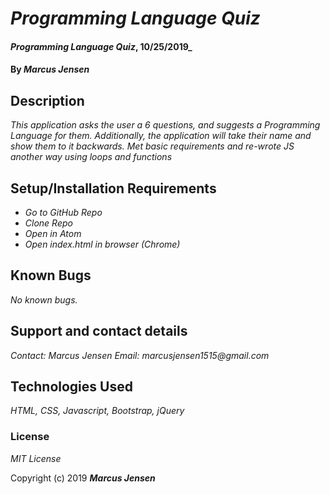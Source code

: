 # _Programming Language Quiz_

#### _Programming Language Quiz_, 10/25/2019_

#### By _**Marcus Jensen**_

## Description

_This application asks the user a 6 questions, and suggests a Programming Language for them. Additionally, the application will take their name and show them to it backwards. Met basic requirements and re-wrote JS another way using loops and functions_

## Setup/Installation Requirements

* _Go to GitHub Repo_
* _Clone Repo_
* _Open in Atom_
* _Open index.html in browser (Chrome)_



## Known Bugs

_No known bugs._

## Support and contact details

_Contact: Marcus Jensen Email: marcusjensen1515@gmail.com_

## Technologies Used

_HTML, CSS, Javascript, Bootstrap, jQuery_

### License

*MIT License*

Copyright (c) 2019 **_Marcus Jensen_**
